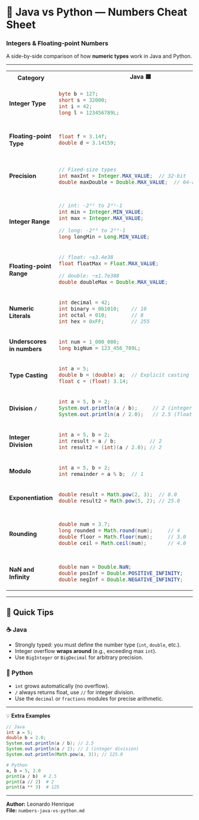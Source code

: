 # 🔢 Java vs Python — Numbers Cheat Sheet  
### Integers & Floating-point Numbers

A side-by-side comparison of how **numeric types** work in Java and Python.

---

<table>
<tr>
<th>Category</th>
<th>Java 🟦</th>
<th>Python 🐍</th>
</tr>
<tr>
<td><strong>Integer Type</strong></td>
<td>

```java
byte b = 127;
short s = 32000;
int i = 42;
long l = 123456789L;
```

</td>
<td>

```python
# int has unlimited precision
a = 42
big_number = 2**1000  # No overflow
```

</td>
</tr>
<tr>
<td><strong>Floating-point Type</strong></td>
<td>

```java
float f = 3.14f;
double d = 3.14159;
```

</td>
<td>

```python
# float is double precision by default
x = 3.14
y = 2.5e-10
```

</td>
</tr>
<tr>
<td><strong>Precision</strong></td>
<td>

```java
// Fixed-size types
int maxInt = Integer.MAX_VALUE;  // 32-bit
double maxDouble = Double.MAX_VALUE;  // 64-bit
```

</td>
<td>

```python
# Arbitrary precision
import sys
print(sys.maxsize)  # Platform dependent
# int grows automatically
```

</td>
</tr>
<tr>
<td><strong>Integer Range</strong></td>
<td>

```java
// int: -2³¹ to 2³¹-1
int min = Integer.MIN_VALUE;
int max = Integer.MAX_VALUE;

// long: -2⁶³ to 2⁶³-1
long longMin = Long.MIN_VALUE;
```

</td>
<td>

```python
# No explicit limit (limited by memory)
import sys
print(sys.maxsize)  # Platform dependent
# Can create arbitrarily large integers
```

</td>
</tr>
<tr>
<td><strong>Floating-point Range</strong></td>
<td>

```java
// float: ~±3.4e38
float floatMax = Float.MAX_VALUE;

// double: ~±1.7e308
double doubleMax = Double.MAX_VALUE;
```

</td>
<td>

```python
# IEEE 754 double precision
import sys
print(sys.float_info.max)  # ~1.8e308
```

</td>
</tr>
<tr>
<td><strong>Numeric Literals</strong></td>
<td>

```java
int decimal = 42;
int binary = 0b1010;    // 10
int octal = 010;        // 8
int hex = 0xFF;         // 255
```

</td>
<td>

```python
decimal = 42
binary = 0b1010    # 10
octal = 0o10       # 8
hex = 0xFF         # 255
```

</td>
</tr>
<tr>
<td><strong>Underscores in numbers</strong></td>
<td>

```java
int num = 1_000_000;
long bigNum = 123_456_789L;
```

</td>
<td>

```python
num = 1_000_000
big_num = 123_456_789
```

</td>
</tr>
<tr>
<td><strong>Type Casting</strong></td>
<td>

```java
int a = 5;
double b = (double) a;  // Explicit casting
float c = (float) 3.14;
```

</td>
<td>

```python
a = 5
b = float(a)  # Explicit conversion
c = int(3.14)  # Truncates to 3
```

</td>
</tr>
<tr>
<td><strong>Division <code>/</code></strong></td>
<td>

```java
int a = 5, b = 2;
System.out.println(a / b);     // 2 (integer division)
System.out.println(a / 2.0);   // 2.5 (float division)
```

</td>
<td>

```python
a, b = 5, 2
print(a / b)  # 2.5 (always float division)
```

</td>
</tr>
<tr>
<td><strong>Integer Division</strong></td>
<td>

```java
int a = 5, b = 2;
int result = a / b;           // 2
int result2 = (int)(a / 2.0); // 2
```

</td>
<td>

```python
a, b = 5, 2
result = a // b  # 2 (integer division)
```

</td>
</tr>
<tr>
<td><strong>Modulo</strong></td>
<td>

```java
int a = 5, b = 2;
int remainder = a % b;  // 1
```

</td>
<td>

```python
a, b = 5, 2
remainder = a % b  # 1
```

</td>
</tr>
<tr>
<td><strong>Exponentiation</strong></td>
<td>

```java
double result = Math.pow(2, 3);  // 8.0
double result2 = Math.pow(5, 2); // 25.0
```

</td>
<td>

```python
result = 2 ** 3  # 8
result2 = 5 ** 2  # 25
```

</td>
</tr>
<tr>
<td><strong>Rounding</strong></td>
<td>

```java
double num = 3.7;
long rounded = Math.round(num);     // 4
double floor = Math.floor(num);     // 3.0
double ceil = Math.ceil(num);       // 4.0
```

</td>
<td>

```python
import math
num = 3.7
rounded = round(num)        # 4
floor = math.floor(num)     # 3.0
ceil = math.ceil(num)       # 4.0
```

</td>
</tr>
<tr>
<td><strong>NaN and Infinity</strong></td>
<td>

```java
double nan = Double.NaN;
double posInf = Double.POSITIVE_INFINITY;
double negInf = Double.NEGATIVE_INFINITY;
```

</td>
<td>

```python
nan = float('nan')
pos_inf = float('inf')
neg_inf = -float('inf')
```

</td>
</tr>
</table>

---

## 🧩 Quick Tips

### ☕ Java
- Strongly typed: you must define the number type (`int`, `double`, etc.).
- Integer overflow **wraps around** (e.g., exceeding max `int`).
- Use `BigInteger` or `BigDecimal` for arbitrary precision.

### 🐍 Python
- `int` grows automatically (no overflow).
- `/` always returns float, use `//` for integer division.
- Use the `decimal` or `fractions` modules for precise arithmetic.

---

💡 **Extra Examples**

```java
// Java
int a = 5;
double b = 2.0;
System.out.println(a / b); // 2.5
System.out.println(a / 2); // 2 (integer division)
System.out.println(Math.pow(a, 3)); // 125.0
```

```python
# Python
a, b = 5, 2.0
print(a / b)  # 2.5
print(a // 2)  # 2
print(a ** 3)  # 125
```

---

**Author:** Leonardo Henrique  
**File:** `numbers-java-vs-python.md`
